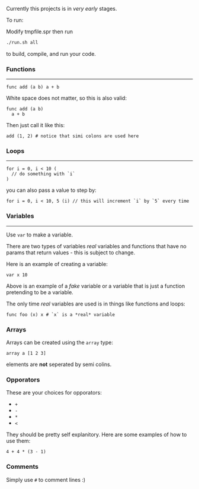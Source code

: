 Currently this projects is in *very early* stages.

To run:

Modify tmpfile.spr then run

```bash
./run.sh all
```
to build, compile, and run your code.

### Functions
---
```
func add (a b) a + b
```

White space does not matter, so this is also valid:
```
func add (a b)
  a + b
```

Then just call it like this:
```
add (1, 2) # notice that simi colons are used here
```

### Loops
---
```
for i = 0, i < 10 (
  // do something with `i`
)
```

you can also pass a value to step by:

```
for i = 0, i < 10, 5 (i) // this will increment `i` by `5` every time
```

### Variables
---
Use `var` to make a variable.

There are two types of variables *real* variables and functions that have no params that return values - this is subject to change.

Here is an example of creating a variable:
```
var x 10
```
Above is an example of a *fake* variable or a variable that is just a function pretending to be a variable.

The only time *real* variables are used is in things like functions and loops:
```
func foo (x) x # `x` is a *real* variable
```

### Arrays
Arrays can be created using the `array` type:
```
array a [1 2 3]
```
elements are **not** seperated by semi colins.

### Opporators
These are your choices for opporators:
- `+`
- `-`
- `*`
- `<`

They should be pretty self explanitory.
Here are some examples of how to use them:
```
4 + 4 * (3 - 1)
```

### Comments
Simply use `#` to comment lines :)

